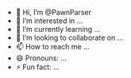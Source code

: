- 👋 Hi, I’m @PawnParser
- 👀 I’m interested in ...
- 🌱 I’m currently learning ...
- 💞️ I’m looking to collaborate on ...
- 📫 How to reach me ...
- 😄 Pronouns: ...
- ⚡ Fun fact: ...

<!---
PawnParser/PawnParser is a ✨ special ✨ repository because its `README.md` (this file) appears on your GitHub profile.
You can click the Preview link to take a look at your changes.
--->

